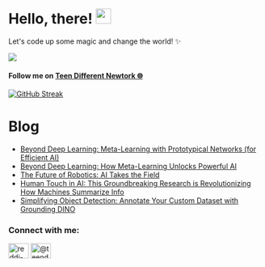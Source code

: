 # Hello, there! <img src="https://raw.githubusercontent.com/MartinHeinz/MartinHeinz/master/wave.gif" width="30px">

Let's code up some magic and change the world! ✨

![](https://komarev.com/ghpvc/?username=REDDITARUN&color=brightgreen)


#### Follow me on [Teen Different Newtork 🌐](https://linktr.ee/teendifferent7)

[![GitHub Streak](https://streak-stats.demolab.com?user=REDDITARUN&theme=tokyonight&hide_border=true&background=EB545400)](https://git.io/streak-stats)

# Blog

<!-- BLOG-POST-LIST:START -->
- [Beyond Deep Learning: Meta-Learning with Prototypical Networks &lpar;for Efficient AI&rpar;](https://medium.com/@teendifferent/beyond-deep-learning-meta-learning-with-prototypical-networks-for-efficient-ai-56503b642c06?source=rss-9ecb664d87c1------2)
- [Beyond Deep Learning: How Meta-Learning Unlocks Powerful AI](https://medium.com/@teendifferent/beyond-deep-learning-how-meta-learning-unlocks-powerful-ai-745c481980a1?source=rss-9ecb664d87c1------2)
- [The Future of Robotics: AI Takes the Field](https://medium.com/predict/the-future-of-robotics-ai-takes-the-field-eb2b18e6c83c?source=rss-9ecb664d87c1------2)
- [Human Touch in AI: This Groundbreaking Research is Revolutionizing How Machines Summarize Info](https://thegrayarea.tech/human-touch-in-ai-this-groundbreaking-research-is-revolutionizing-how-machines-summarize-info-91b1c6d041c3?source=rss-9ecb664d87c1------2)
- [Simplifying Object Detection: Annotate Your Custom Dataset with Grounding DINO](https://medium.com/predict/simplifying-object-detection-annotate-your-custom-dataset-with-grounding-dino-148576d497da?source=rss-9ecb664d87c1------2)
<!-- BLOG-POST-LIST:END -->


<h3 align="left">Connect with me:</h3>
<p align="left">
<a href="https://linkedin.com/in/reddi-tarun-466470190" target="blank"><img align="center" src="https://raw.githubusercontent.com/rahuldkjain/github-profile-readme-generator/master/src/images/icons/Social/linked-in-alt.svg" alt="reddi-tarun-466470190" height="30" width="40" /></a>
<a href="https://medium.com/@teendifferent" target="blank"><img align="center" src="https://raw.githubusercontent.com/rahuldkjain/github-profile-readme-generator/master/src/images/icons/Social/medium.svg" alt="@teendifferent7" height="30" width="40" /></a>
</p>

<!--
**REDDITARUN/REDDITARUN** is a ✨ _special_ ✨ repository because its `README.md` (this file) appears on your GitHub profile.

Here are some ideas to get you started:

- 🔭 I’m currently working on ...
- 🌱 I’m currently learning ...
- 👯 I’m looking to collaborate on ...
- 🤔 I’m looking for help with ...
- 💬 Ask me about ...
- 📫 How to reach me: ...
- 😄 Pronouns: ...
- ⚡ Fun fact: ...
-->
